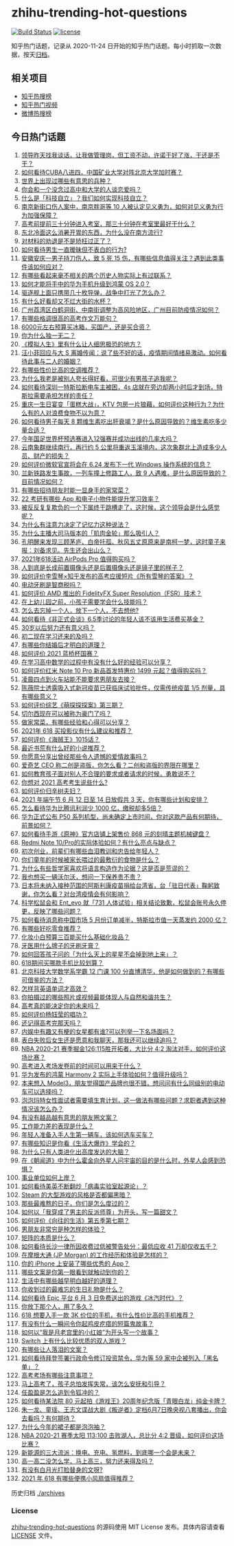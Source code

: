 # zhihu-trending-hot-questions

[![Build Status](https://github.com/justjavac/zhihu-trending-hot-questions/workflows/ci/badge.svg?branch=master)](https://github.com/justjavac/zhihu-trending-hot-questions/actions)
[![license](https://img.shields.io/github/license/justjavac/zhihu-trending-hot-questions)](https://github.com/justjavac/zhihu-trending-hot-questions/blob/master/LICENSE)

知乎热门话题，记录从 2020-11-24 日开始的知乎热门话题。每小时抓取一次数据，按天[归档](./archives)。

## 相关项目

- [知乎热搜榜](https://github.com/justjavac/zhihu-trending-top-search)
- [知乎热门视频](https://github.com/justjavac/zhihu-trending-hot-video)
- [微博热搜榜](https://github.com/justjavac/weibo-trending-hot-search)

## 今日热门话题

<!-- BEGIN -->
<!-- 最后更新时间 Sat Jun 05 2021 22:28:58 GMT+0800 (China Standard Time) -->

1. [领导昨天找我谈话，让我做管理岗，但工资不动，许诺干好了涨，干还是不干？](https://www.zhihu.com/question/456765880)
2. [如何看待CUBA八进四，中国矿业大学对阵北京大学加时赛？](https://www.zhihu.com/question/463306896)
3. [世界上出现过哪些有意思的兵种？](https://www.zhihu.com/question/419256945)
4. [你会和一个没念过高中和大学的人谈恋爱吗？](https://www.zhihu.com/question/462293257)
5. [什么是「科技自立」？我们如何实现科技自立？](https://www.zhihu.com/question/458853728)
6. [南京新街口伤人案中，南京胖哥等 10
   人被认定见义勇为，如何对见义勇为行为加强保障？](https://www.zhihu.com/question/462770395)
7. [高考前提前三十分钟进入考室，那三十分钟在考室里最好干什么？](https://www.zhihu.com/question/438598661)
8. [东北冷面这么消暑开胃的东西，为什么没在南方流行?](https://www.zhihu.com/question/462700732)
9. [对材料的劝退是不是矫枉过正了？](https://www.zhihu.com/question/462787240)
10. [如何看待男生一直暧昧但不表白的行为?](https://www.zhihu.com/question/314211216)
11. [安徽安庆一男子持刀伤人，致 5 死 15
    伤，有哪些信息值得关注？遇到此类事件该如何应对？](https://www.zhihu.com/question/463302382)
12. [有哪些看起来毫不相关的两个历史人物实际上有过联系？](https://www.zhihu.com/question/392281921)
13. [如何才能将手中的华为手机升级到鸿蒙 OS 2.0？](https://www.zhihu.com/question/436295623)
14. [驱逐舰上面只携带几十枚导弹，战争中打光了怎么办？](https://www.zhihu.com/question/39027069)
15. [有什么好看却又不烂大街的水杯？](https://www.zhihu.com/question/65459802)
16. [广州荔湾区白鹤洞街、中南街调整为高风险地区，广州目前防疫情况如何？](https://www.zhihu.com/question/462683954)
17. [有哪些格调很高的高考作文万能句？](https://www.zhihu.com/question/265353821)
18. [6000元左右预算买冰箱，买国产，还是买合资？](https://www.zhihu.com/question/427992113)
19. [你为什么独一无二？](https://www.zhihu.com/question/463105888)
20. [《模拟人生》里有什么让人细思极恐的地方？](https://www.zhihu.com/question/264106033)
21. [汪小菲回应与大 S
    离婚传闻：说了些不好的话，疫情期间情绪易激动。如何看待此事与二人的婚姻？](https://www.zhihu.com/question/463252497)
22. [有哪些性价比高的空调推荐？](https://www.zhihu.com/question/393218413)
23. [为什么我老是被别人夸长得好看，可很少有男孩子追我呢？](https://www.zhihu.com/question/319027663)
24. [如何看待深圳一特斯拉断电车主被困，4s
    店就在旁边却两小时后才到场，特斯拉需要承担怎样的责任？](https://www.zhihu.com/question/462688516)
25. [重庆一生日宴变「蛋糕大战」，KTV
    包房一片狼藉，如何评价这种行为？为什么有的人对浪费食物不以为意？](https://www.zhihu.com/question/463080691)
26. [如何看待男子每天 8
    颗维生素吃出肝衰竭？是什么原因导致的？维生素吃多少量合适？](https://www.zhihu.com/question/463004931)
27. [今年国足世界杯预选赛进入12强赛并成功出线的几率大吗？](https://www.zhihu.com/question/458794320)
28. [云南象群继续南行，再行约 5
    公里将重返玉溪境内，这次象群北上造成多少人员、财产的损失？](https://www.zhihu.com/question/463102060)
29. [如何评价微软官宣将会在 6.24 发布下一代 Windows
    操作系统的信息？](https://www.zhihu.com/question/462862074)
30. [兰新铁路发生事故，一列车撞上修路工人，致 9
    人遇难，是什么原因导致的？目前情况如何？](https://www.zhihu.com/question/463074526)
31. [有哪些招待朋友时能一显身手的家常菜？](https://www.zhihu.com/question/28037354)
32. [22 考研有哪些 App 和电子小物件能提升学习效率？](https://www.zhihu.com/question/462935512)
33. [被反反复复欺负的一个下属终于跳槽走了，这时候，这个领导会是什么感觉呢？](https://www.zhihu.com/question/419717401)
34. [为什么有注意力决定了记忆力这种说法？](https://www.zhihu.com/question/453067685)
35. [为什么主播大司马版本的「肌肉金轮」那么吸引人？](https://www.zhihu.com/question/461688762)
36. [孔明醒来发现三顾茅庐、白帝托孤、秋风五丈原原来是南柯一梦，这时童子来报：刘备求见。先生还会出山么？](https://www.zhihu.com/question/335150446)
37. [2021年618活动 AirPods Pro 值得购买吗？](https://www.zhihu.com/question/462472612)
38. [人到底是长成前置摄像头还是后置摄像头还是镜子里的样子？](https://www.zhihu.com/question/66063294)
39. [如何评价李雪琴×知乎发布的高考应援短片《所有雪琴的答案》？](https://www.zhihu.com/question/463097533)
40. [电动牙刷是智商税吗？](https://www.zhihu.com/question/60799591)
41. [如何评价 AMD 推出的 FidelityFX Super
    Resolution（FSR）技术？](https://www.zhihu.com/question/462609402)
42. [在上幼儿园之前，小孩子需要学会什么技能吗？](https://www.zhihu.com/question/419595992)
43. [怎么去忘掉一个人，放下一个人，不去想他?](https://www.zhihu.com/question/460504759)
44. [如何看待《非正式会谈》6.5季讨论的年轻人该不该用生活费买基金？](https://www.zhihu.com/question/463164068)
45. [30岁以后努力还有意义吗？](https://www.zhihu.com/question/461708777)
46. [初二现在学习还来的及吗？](https://www.zhihu.com/question/460694660)
47. [有哪些你结婚后才明白的道理？](https://www.zhihu.com/question/55230947)
48. [如何评价 2021 蓝桥杯国赛？](https://www.zhihu.com/question/463261567)
49. [在学习高中数学的过程中有没有什么好的经验可以分享？](https://www.zhihu.com/question/24681105)
50. [如何评价红米 Note 10 Pro 新品首发特惠价 1499
    元起？值得购买吗？](https://www.zhihu.com/question/461503607)
51. [凌晨四点到火车站能不能要求男朋友去接？](https://www.zhihu.com/question/463265808)
52. [陈薇院士透露吸入式新冠疫苗已获临床试验批件，仅需传统疫苗 1/5
    剂量，具有哪些意义？](https://www.zhihu.com/question/462998232)
53. [如何评价综艺《萌探探探案》第三期？](https://www.zhihu.com/question/462341726)
54. [切尔西现在可以被称为豪门了吗？](https://www.zhihu.com/question/462620225)
55. [做家常菜，有哪些经验和心得可以分享？](https://www.zhihu.com/question/19760437)
56. [2021年 618 买投影仪有什么建议和推荐？](https://www.zhihu.com/question/458826447)
57. [如何评价《海贼王》1015话？](https://www.zhihu.com/question/463011991)
58. [最近书荒有什么好的小说推荐？](https://www.zhihu.com/question/454175132)
59. [你愿意分享出曾经那些令人遗憾的爱情故事吗？](https://www.zhihu.com/question/461039473)
60. [爱奇艺 CEO 称二创是盗版，你怎么看？二创和盗版的界限在哪里？](https://www.zhihu.com/question/463058796)
61. [如何教育孩子面对别人不合理的要求或者请求的时候，勇敢说不？](https://www.zhihu.com/question/460662042)
62. [你想对 2021 高考考生说些什么?](https://www.zhihu.com/question/405718464)
63. [如何评价归辛树夫妇？](https://www.zhihu.com/question/296356537)
64. [2021 年端午节 6 月 12 日至 14 日放假共 3
    天，你有哪些计划和安排？](https://www.zhihu.com/question/461518659)
65. [怎么看待华为比腾讯利润少 1000 亿，缴税却多5倍？](https://www.zhihu.com/question/462746576)
66. [华为正式公布 P50
    系列机型，尚未确定上市时间，你对这款产品有何期待，前景如何？](https://www.zhihu.com/question/462823371)
67. [如何看待手游《原神》官方店铺上架售价 868
    元的刻晴主题机械键盘？](https://www.zhihu.com/question/462000684)
68. [Redmi Note
    10/Pro的实际体验如何？有什么亮点与缺点？](https://www.zhihu.com/question/462609610)
69. [初次创业，前辈们有哪些血泪教训和忠告给年轻人？](https://www.zhihu.com/question/456798060)
70. [你们童年的时候被家长喂过的最敷衍的食物是什么？](https://www.zhihu.com/question/462844792)
71. [为什么有些哲学家喜欢将语言构造作为论据？这是否是荒谬的？](https://www.zhihu.com/question/456701631)
72. [我也想买一辆沃尔沃，想问一下保养贵不贵？](https://www.zhihu.com/question/450454067)
73. [日本将未纳入接种范围的阿斯利康疫苗捐给台湾省，台「驻日代表」鞠躬致谢，你怎么看？对台湾疫情会有何影响？](https://www.zhihu.com/question/463127339)
74. [科学松鼠会和 Ent_evo 就「731
    人体试验」相关结论致歉，松鼠会账号永久停更，反映了哪些问题？](https://www.zhihu.com/question/463111735)
75. [如何看待消息称中国市场 5 月份订单减半，特斯拉市值一天蒸发约 2000
    亿？](https://www.zhihu.com/question/463066556)
76. [有哪些好吃零食推荐？](https://www.zhihu.com/question/453646089)
77. [化妆小白预算三百能买什么基础化妆品？](https://www.zhihu.com/question/454067236)
78. [牙医用什么牌子的牙刷牙膏？](https://www.zhihu.com/question/21064394)
79. [如何回答孩子问的「为什么天上的星星不会掉到地上来」？](https://www.zhihu.com/question/322273051)
80. [618期间买哪款手机比较划算？](https://www.zhihu.com/question/463120125)
81. [北京科技大学数学系学霸 12 门课 100
    分直博清华，他是如何做到的？有哪些可借鉴的方法？](https://www.zhihu.com/question/463055855)
82. [怎样背英语单词才高效？](https://www.zhihu.com/question/19580414)
83. [你拍摄过的哪些照片或视频最能体现人与自然和谐共生？](https://www.zhihu.com/question/462030257)
84. [高考真的能决定你的未来吗？](https://www.zhihu.com/question/310160711)
85. [如何评价杨钰莹的唱功？](https://www.zhihu.com/question/23503608)
86. [还记得高考完那天吗？](https://www.zhihu.com/question/454037120)
87. [内娱中有趣又有梗的女星都有谁?可以列举一下名场面吗？](https://www.zhihu.com/question/462892733)
88. [表白失败后女生还是愿意和我聊天，那我还可以继续追吗？](https://www.zhihu.com/question/367730793)
89. [NBA 2020-21 赛季掘金126:115胜开拓者，大比分 4:2
    淘汰对手，如何评价这场比赛？](https://www.zhihu.com/question/463074725)
90. [高考进入考场发卷前的时间可以用来干什么？](https://www.zhihu.com/question/457299599)
91. [华为发布的鸿蒙 Harmony 2
    实际上手体验如何？值得升级吗？](https://www.zhihu.com/question/458633364)
92. [本来想入
    Model3，朋友觉得国产品牌也很不错，想问问有什么同级别的电动车可以选择吗？](https://www.zhihu.com/question/462935963)
93. [泡泡玛特女性面试者需要填生育计划，这一做法有哪些问题？求职者遇到这种情况该怎么办？](https://www.zhihu.com/question/463127265)
94. [有没有越品越有意思的朋友圈文案？](https://www.zhihu.com/question/462758762)
95. [工作能力差的表现是什么？](https://www.zhihu.com/question/272082217)
96. [年轻人准备入手人生第一辆车，该如何选车买车？](https://www.zhihu.com/question/462934776)
97. [有哪些知识是你看《生活大爆炸》学会的？](https://www.zhihu.com/question/321167011)
98. [为什么只有人类进化出高度发达的大脑？](https://www.zhihu.com/question/20323967)
99. [在《朝闻道》中为什么霍金向外星人问宇宙的目的是什么时，外星人会感到恐惧？](https://www.zhihu.com/question/307116324)
100. [事业单位如何上岸？](https://www.zhihu.com/question/345511835)
101. [如何看待美英不断翻炒「病毒实验室起源论」？](https://www.zhihu.com/question/462610953)
102. [Steam 的大型游戏的风格是否都偏黑暗？](https://www.zhihu.com/question/460129234)
103. [那些最难熬的日子，你们是怎么度过的？](https://www.zhihu.com/question/452944848)
104. [如何以「我穿成了男主的反派师尊」为开头，写一篇甜文？](https://www.zhihu.com/question/433065335)
105. [如何评价《向往的生活》第五季第七期？](https://www.zhihu.com/question/463123692)
106. [男朋友非常穷是种怎样的体验？](https://www.zhihu.com/question/26596095)
107. [矩阵的本质是什么？](https://www.zhihu.com/question/22047061)
108. [如何看待长沙一律所因收费过低被警告处分：最低应收 41
     万却仅收五千？](https://www.zhihu.com/question/462810614)
109. [在摩根大通 (JP Morgan) 的工作经历和体验是怎样的？](https://www.zhihu.com/question/22083941)
110. [你的 iPhone 上安装了哪些优秀的 App？](https://www.zhihu.com/question/20857355)
111. [哪些文案是你第一眼看到就触动到你的？](https://www.zhihu.com/question/454171964)
112. [生活中有哪些越早明白越好的道理？](https://www.zhihu.com/question/392680981)
113. [你收到过的最难忘的生日礼物是什么？](https://www.zhihu.com/question/23873759)
114. [如何看待 Epic 平台 6 月 3
     日免费送出的游戏《冰汽时代》？](https://www.zhihu.com/question/463021141)
115. [你放下那个人，用了多久？](https://www.zhihu.com/question/459105986)
116. [618 想要入手一款 3K
     价位的手机，有什么性价比高的手机推荐？](https://www.zhihu.com/question/458336036)
117. [有没有什么一瞬间令你起鸡皮疙瘩的短篇鬼故事？](https://www.zhihu.com/question/382949359)
118. [如何以“我是月老宫里的小红娘”为开头写一个故事？](https://www.zhihu.com/question/455142039)
119. [Switch 上有什么比较优质的双人游戏？](https://www.zhihu.com/question/283561191)
120. [有哪些让人落泪的文案？](https://www.zhihu.com/question/450182895)
121. [如何看待拜登签署行政命令修订投资禁令，华为等 59
     家中企被列入「黑名单」？](https://www.zhihu.com/question/463048861)
122. [高考考场有哪些注意事项？](https://www.zhihu.com/question/461629127)
123. [马上高考了，孩子总怕发挥失常，该怎么安抚和引导？](https://www.zhihu.com/question/462355606)
124. [任盈盈是怎么追到令狐冲的？](https://www.zhihu.com/question/462707077)
125. [如何看待某法院 80
     元起拍《游戏王》20周年纪念版「青眼白龙」纯金卡牌？](https://www.zhihu.com/question/462784002)
126. [朱一龙、童瑶、王志文谍战大剧《叛逆者》定档6月7日晚央视八套播出，你会去看吗？有何期待？](https://www.zhihu.com/question/462905368)
127. [为什么今年的裙子都是泡泡袖？](https://www.zhihu.com/question/397465205)
128. [NBA 2020-21 赛季太阳 113:100 击败湖人，总比分 4:2
     晋级，如何评价这场比赛？](https://www.zhihu.com/question/463061695)
129. [新能源的三大流派：换电、充电、氢燃料，到底哪一个会是未来？](https://www.zhihu.com/question/453005871)
130. [高一高二没怎么学，马上高三，努力还来得及吗？](https://www.zhihu.com/question/461313503)
131. [有没有白月光打脸替身的文呀?](https://www.zhihu.com/question/459071698)
132. [2021 年 618 有哪些便携小风扇值得推荐？](https://www.zhihu.com/question/460200651)

<!-- END -->

历史归档 [./archives](./archives)

### License

[zhihu-trending-hot-questions](https://github.com/justjavac/zhihu-trending-hot-questions)
的源码使用 MIT License 发布。具体内容请查看 [LICENSE](./LICENSE) 文件。
